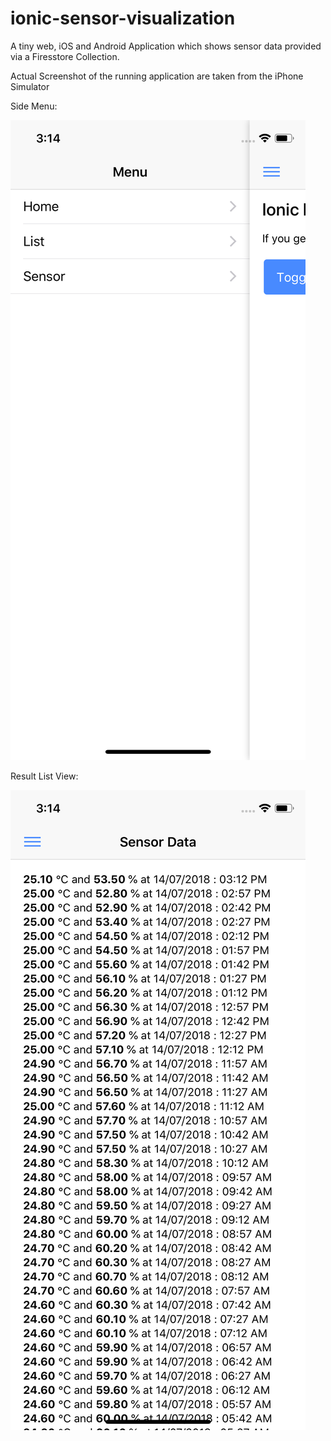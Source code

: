 # ionic-sensor-visualization

A tiny web, iOS and Android Application which shows sensor data provided via a Firesstore Collection.

Actual Screenshot of the running application are taken from the iPhone Simulator

Side Menu:

![alt text](https://raw.githubusercontent.com/DonkeyKongJr/ionic-sensor-visualization/master/screenshots/ios/side-menu.png)

Result List View:

![alt text](https://raw.githubusercontent.com/DonkeyKongJr/ionic-sensor-visualization/master/screenshots/ios/result-list-view.png)
